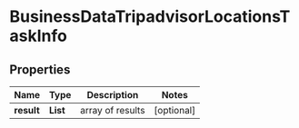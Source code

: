 # BusinessDataTripadvisorLocationsTaskInfo


## Properties

| Name | Type | Description | Notes |
|------------ | ------------- | ------------- | -------------|
**result** | **List<BusinessDataTripadvisorLocationsResultInfo>** | array of results |[optional]|